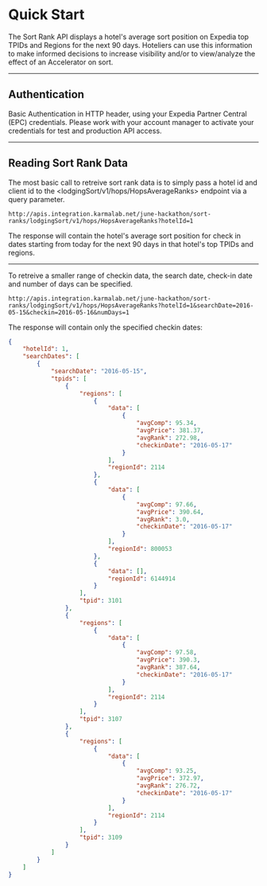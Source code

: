# Quick Start

The Sort Rank API displays a hotel's average sort position on Expedia top TPIDs and Regions for the next 90 days. Hoteliers can use this information to make informed decisions to increase visibility and/or to view/analyze the effect of an Accelerator on sort.

----

## Authentication
Basic Authentication in HTTP header, using your Expedia Partner Central (EPC) credentials.  Please work with your account manager to activate your credentials for test and production API access.

----

## Reading Sort Rank Data

The most basic call to retreive sort rank data is to simply pass a hotel id and client id to the <lodgingSort/v1/hops/HopsAverageRanks> endpoint via a query parameter.  

```
http://apis.integration.karmalab.net/june-hackathon/sort-ranks/lodgingSort/v1/hops/HopsAverageRanks?hotelId=1
```

The response will contain the hotel's average sort position for check in dates starting from today for the next 90 days in that hotel's top TPIDs and regions.

----

To retreive a smaller range of checkin data, the search date, check-in date and number of days can be specified.

```
http://apis.integration.karmalab.net/june-hackathon/sort-ranks/lodgingSort/v1/hops/HopsAverageRanks?hotelId=1&searchDate=2016-05-15&checkin=2016-05-16&numDays=1
```

The response will contain only the specified checkin dates: 

```JSON
{
    "hotelId": 1,
    "searchDates": [
        {
            "searchDate": "2016-05-15",
            "tpids": [
                {
                    "regions": [
                        {
                            "data": [
                                {
                                    "avgComp": 95.34,
                                    "avgPrice": 381.37,
                                    "avgRank": 272.98,
                                    "checkinDate": "2016-05-17"
                                }
                            ],
                            "regionId": 2114
                        },
                        {
                            "data": [
                                {
                                    "avgComp": 97.66,
                                    "avgPrice": 390.64,
                                    "avgRank": 3.0,
                                    "checkinDate": "2016-05-17"
                                }
                            ],
                            "regionId": 800053
                        },
                        {
                            "data": [],
                            "regionId": 6144914
                        }
                    ],
                    "tpid": 3101
                },
                {
                    "regions": [
                        {
                            "data": [
                                {
                                    "avgComp": 97.58,
                                    "avgPrice": 390.3,
                                    "avgRank": 387.64,
                                    "checkinDate": "2016-05-17"
                                }
                            ],
                            "regionId": 2114
                        }
                    ],
                    "tpid": 3107
                },
                {
                    "regions": [
                        {
                            "data": [
                                {
                                    "avgComp": 93.25,
                                    "avgPrice": 372.97,
                                    "avgRank": 276.72,
                                    "checkinDate": "2016-05-17"
                                }
                            ],
                            "regionId": 2114
                        }
                    ],
                    "tpid": 3109
                }
            ]
        }
    ]
}
```